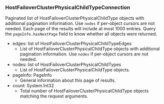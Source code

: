 ### HostFailoverClusterPhysicalChildTypeConnection
Paginated list of HostFailoverClusterPhysicalChildType objects with additional pagination information. Use `nodes` if per-object cursors are not needed. Each page of the results will include at most 1000 entries. Query the `pageInfo.hasNextPage` field to know whether all objects were returned.

- edges: list of HostFailoverClusterPhysicalChildTypeEdges
  - List of HostFailoverClusterPhysicalChildType objects with additional pagination information. Use `nodes` if per-object cursors are not needed.
- nodes: list of HostFailoverClusterPhysicalChildTypes
  - List of HostFailoverClusterPhysicalChildType objects.
- pageInfo: PageInfo
  - General information about this page of results.
- count: System.Int32
  - Total number of HostFailoverClusterPhysicalChildType objects matching the request arguments.
